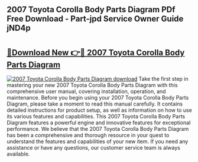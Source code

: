 ## 2007 Toyota Corolla Body Parts Diagram PDf Free Download - Part-jpd Service Owner Guide jND4p

# <h2><a href="http://dfmuihs.blite.top/?on=2007+Toyota+Corolla+Body+Parts+Diagram">🔗Download New 👉🔴 2007 Toyota Corolla Body Parts Diagram</a></h2>

[![2007 Toyota Corolla Body Parts Diagram download](https://i.imgur.com/lujVjoI.png)](http://dfmuihs.blite.top/?on=2007+Toyota+Corolla+Body+Parts+Diagram)
Take the first step in mastering your new 2007 Toyota Corolla Body Parts Diagram with this comprehensive user manual, covering installation, operation, and maintenance. Before you begin using your 2007 Toyota Corolla Body Parts Diagram, please take a moment to read this manual carefully. It contains detailed instructions for product setup, as well as information on how to use its various features and capabilities. This 2007 Toyota Corolla Body Parts Diagram features a powerful engine and innovative features for exceptional performance. We believe that the 2007 Toyota Corolla Body Parts Diagram has been a comprehensive and thorough resource in your quest to understand the features and capabilities of your new item. If you need any assistance or have any questions, our customer service team is always available.

